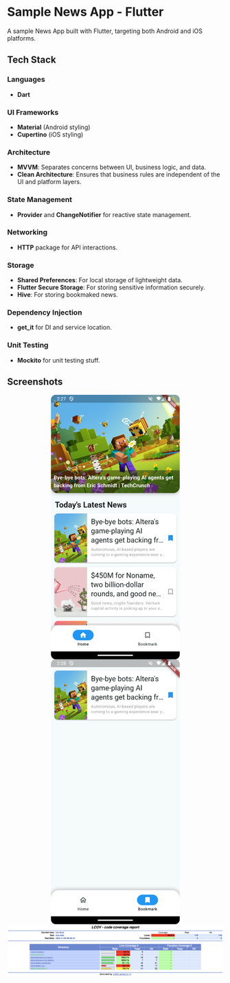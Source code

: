 # Sample News App - Flutter

A sample News App built with Flutter, targeting both Android and iOS platforms.

## Tech Stack

### Languages
- **Dart**

### UI Frameworks
- **Material** (Android styling)
- **Cupertino** (iOS styling)

### Architecture
- **MVVM**: Separates concerns between UI, business logic, and data.
- **Clean Architecture**: Ensures that business rules are independent of the UI and platform layers.

### State Management
- **Provider** and **ChangeNotifier** for reactive state management.

### Networking
- **HTTP** package for API interactions.

### Storage
- **Shared Preferences**: For local storage of lightweight data.
- **Flutter Secure Storage**: For storing sensitive information securely.
- **Hive**: For storing bookmaked news.

### Dependency Injection
- **get_it** for DI and service location.

### Unit Testing
- **Mockito** for unit testing stuff.

## Screenshots
<div style="display: flex; flex-direction: column; align-items: center;">
  <img src="https://github.com/Wildanafian/News-App-Flutter/blob/master/screenshot/Screenshot_20241103_142734.png" alt="Front Page" width="300"/>
  <img src="https://github.com/Wildanafian/News-App-Flutter/blob/master/screenshot/Screenshot_20241103_142813.png" alt="Front Page" width="300"/>
  <img src="https://github.com/Wildanafian/News-App-Flutter/blob/master/screenshot/Screenshot%20at%20Nov%2004%2008-51-01.png" alt="Front Page"/>
</div>

